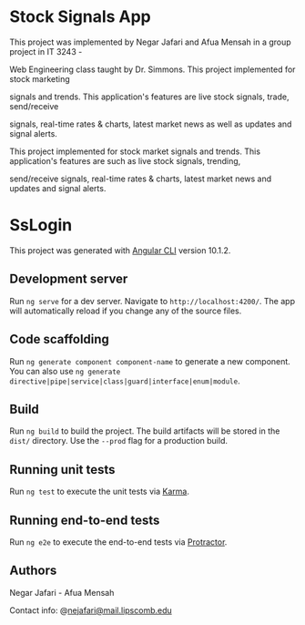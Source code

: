 # Stock Signals App

This project was implemented by Negar Jafari and Afua Mensah in a group project in IT 3243 -

Web Engineering class taught by Dr. Simmons. This project implemented for stock marketing

signals and trends. This application's features are live stock signals, trade, send/receive 

signals, real-time rates & charts, latest market news as well as updates and signal alerts.

This project implemented for stock market signals and trends. This application's features are such as live stock signals, trending, 

send/receive signals, real-time rates & charts, latest market news and updates and signal alerts.

# SsLogin

This project was generated with [Angular CLI](https://github.com/angular/angular-cli) version 10.1.2.

## Development server

Run `ng serve` for a dev server. Navigate to `http://localhost:4200/`. The app will automatically reload if you change any of the source files.

## Code scaffolding

Run `ng generate component component-name` to generate a new component. You can also use `ng generate directive|pipe|service|class|guard|interface|enum|module`.

## Build

Run `ng build` to build the project. The build artifacts will be stored in the `dist/` directory. Use the `--prod` flag for a production build.

## Running unit tests

Run `ng test` to execute the unit tests via [Karma](https://karma-runner.github.io).

## Running end-to-end tests

Run `ng e2e` to execute the end-to-end tests via [Protractor](http://www.protractortest.org/).

## Authors

Negar Jafari - Afua Mensah

Contact info: @nejafari@mail.lipscomb.edu
